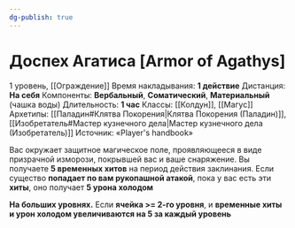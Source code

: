 ```yaml
---
dg-publish: true
---
```

# Доспех Агатиса [Armor of Agathys]
1 уровень, [[Ограждение]]
Время накладывания: **1 действие**
Дистанция: **На себя**
Компоненты: **Вербальный**, **Соматический**, **Материальный** (чашка воды)
Длительность: **1 час**
Классы: [[Колдун]], [[Магус]]
Архетипы: [[Паладин#Клятва Покорения|Клятва Покорения (Паладин)]], [[Изобретатель#Мастер кузнечного дела|Мастер кузнечного дела (Изобретатель)]]
Источник: «Player's handbook»

Вас окружает защитное магическое поле, проявляющееся в виде призрачной изморози, покрывшей вас и ваше снаряжение. Вы получаете **5 временных хитов** на период действия заклинания. Если существо **попадает по вам рукопашной атакой**, пока у вас есть эти **хиты**, оно получает **5 урона холодом**

**На больших уровнях.** Если **ячейка >= 2-го уровня**, и **временные хиты и урон холодом увеличиваются на 5 за каждый уровень**